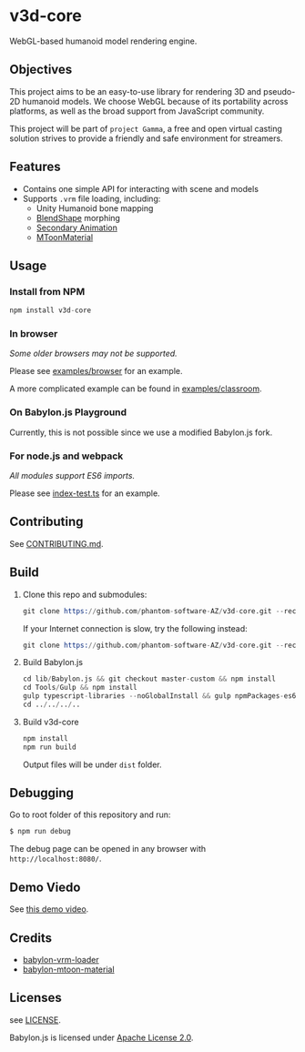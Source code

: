 # v3d-core

WebGL-based humanoid model rendering engine.

## Objectives

This project aims to be an easy-to-use library for rendering 3D and pseudo-2D humanoid models. We choose WebGL because of its portability across platforms, as well as the broad support from JavaScript community.

This project will be part of `project Gamma`, a free and open virtual casting solution strives to provide a friendly and safe environment for streamers.

## Features

- Contains one simple API for interacting with scene and models
- Supports `.vrm` file loading, including:
    + Unity Humanoid bone mapping
    + [BlendShape](https://vrm.dev/univrm/components/univrm_blendshape/) morphing
    + [Secondary Animation](https://vrm.dev/univrm/components/univrm_secondary/)
    + [MToonMaterial](https://github.com/phantom-software-AZ/babylon-mtoon-material)

## Usage

### Install from NPM

```s
npm install v3d-core
```

### In browser

*Some older browsers may not be supported.*

Please see [examples/browser](./examples/browser) for an example.

A more complicated example can be found in [examples/classroom](./examples/classroom).

### On Babylon.js Playground

Currently, this is not possible since we use a modified Babylon.js fork.

### For node.js and webpack

*All modules support ES6 imports.*

Please see [index-test.ts](./src/index-test.ts) for an example.

## Contributing

See [CONTRIBUTING.md](./CONTRIBUTING.md).

## Build

1. Clone this repo and submodules:

   ```s
   git clone https://github.com/phantom-software-AZ/v3d-core.git --recurse-submodules
   ```

   If your Internet connection is slow, try the following instead:

   ```s
   git clone https://github.com/phantom-software-AZ/v3d-core.git --recurse-submodules --shallow-submodules
   ```

2. Build Babylon.js

   ```s
   cd lib/Babylon.js && git checkout master-custom && npm install
   cd Tools/Gulp && npm install
   gulp typescript-libraries --noGlobalInstall && gulp npmPackages-es6 --noGlobalInstall
   cd ../../../..
   ```

3. Build v3d-core

   ```s
   npm install
   npm run build
   ```

   Output files will be under `dist` folder.
## Debugging

Go to root folder of this repository and run:

```s
$ npm run debug
```

The debug page can be opened in any browser with `http://localhost:8080/`.

## Demo Viedo

See [this demo video](https://www.youtube.com/watch?v=pQnvU2PVymE).

## Credits

- [babylon-vrm-loader](https://github.com/virtual-cast/babylon-vrm-loader)
- [babylon-mtoon-material](https://github.com/virtual-cast/babylon-mtoon-material)

## Licenses

see [LICENSE](./LICENSE).

Babylon.js is licensed under [Apache License 2.0](https://github.com/BabylonJS/Babylon.js/blob/master/license.md).
